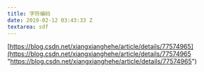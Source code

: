 ```yaml
---
title: 字符编码
date: 2019-02-12 03:43:33 Z
textarea: sdf
---
```


[https://blog.csdn.net/xiangxianghehe/article/details/77574965](https://blog.csdn.net/xiangxianghehe/article/details/77574965 "https://blog.csdn.net/xiangxianghehe/article/details/77574965")